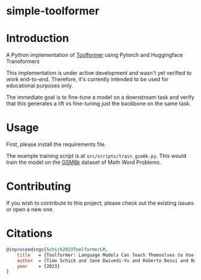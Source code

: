 # simple-toolformer
# Introduction
A Python implementation of [Toolformer](https://arxiv.org/abs/2302.04761) using Pytorch and Huggingface Transformers

This implementation is under active development and wasn't yet verified to work end-to-end. 
Therefore, it's currently intended to be used for educational purposes only.

The immediate goal is to fine-tune a model on a downstream task and verify that this generates a lift vs fine-tuning
just the backbone on the same task.   

# Usage
First, please install the requirements file.

The example training script is at `src/scripts/train_gsm8k.py`. This would train the model on the [GSM8k](https://huggingface.co/datasets/gsm8k) dataset of Math Word Problems. 

# Contributing
If you wish to contribute to this project, please check out the existing issues or open a new one.

# Citations

```bibtex
@inproceedings{Schick2023ToolformerLM,
    title   = {Toolformer: Language Models Can Teach Themselves to Use Tools},
    author  = {Timo Schick and Jane Dwivedi-Yu and Roberto Dessi and Roberta Raileanu and Maria Lomeli and Luke Zettlemoyer and Nicola Cancedda and Thomas Scialom},
    year    = {2023}
}
```